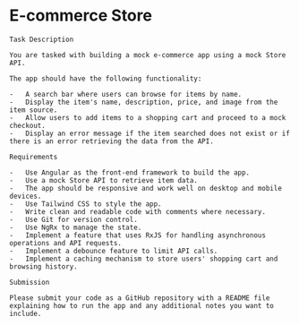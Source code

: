 #  E-commerce Store
    
    Task Description
    
    You are tasked with building a mock e-commerce app using a mock Store API.
    
    The app should have the following functionality:
    
    -   A search bar where users can browse for items by name.
    -   Display the item's name, description, price, and image from the item source.
    -   Allow users to add items to a shopping cart and proceed to a mock checkout.
    -   Display an error message if the item searched does not exist or if there is an error retrieving the data from the API.
    
    Requirements
    
    -   Use Angular as the front-end framework to build the app.
    -   Use a mock Store API to retrieve item data.
    -   The app should be responsive and work well on desktop and mobile devices.
    -   Use Tailwind CSS to style the app.
    -   Write clean and readable code with comments where necessary.
    -   Use Git for version control.
    -   Use NgRx to manage the state.
    -   Implement a feature that uses RxJS for handling asynchronous operations and API requests.
    -   Implement a debounce feature to limit API calls.
    -   Implement a caching mechanism to store users' shopping cart and browsing history.
    
    Submission
    
    Please submit your code as a GitHub repository with a README file explaining how to run the app and any additional notes you want to include.